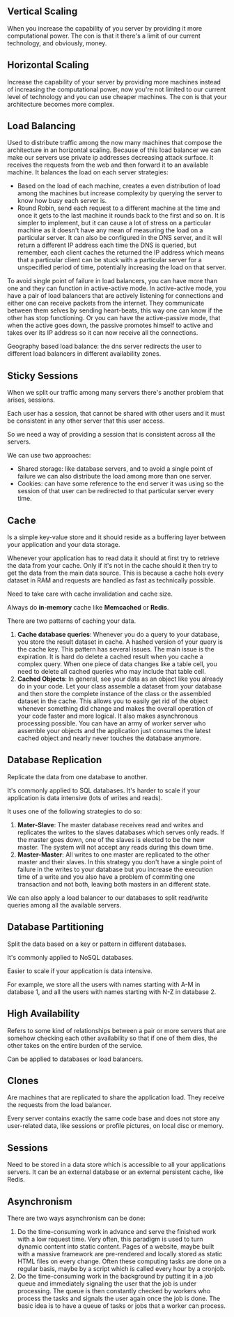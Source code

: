 ## Vertical Scaling
When you increase the capability of you server by providing it more computational power.
The con is that it there's a limit of our current technology, and obviously, money.
## Horizontal Scaling
Increase the capability of your server by providing more machines instead of increasing the computational power, now you're not limited to our current level of technology and you can use cheaper machines.
The con is that your architecture becomes more complex.
## Load Balancing
Used to distribute traffic among the now many machines that compose the architecture in an horizontal scaling.
Because of this load balancer we can make our servers use private ip addresses decreasing attack surface.
It receives the requests from the web and then forward it to an available machine. It balances the load on each server strategies:
- Based on the load of each machine, creates a even distribution of load among the machines but increase complexity by querying the server to know how busy each server is.
- Round Robin, send each request to a different machine at the time and once it gets to the last machine it rounds back to the first and so on. It is simpler to implement, but it can cause a lot of stress on a particular machine as it doesn't have any mean of measuring the load on a particular server. It can also be configured in the DNS server, and it will return a different IP address each time the DNS is queried, but remember, each client caches the returned the IP address which means that a particular client can be stuck with a particular server for a unspecified period of time, potentially increasing the load on that server.

To avoid single point of failure in load balancers, you can have more than one and they can function in active-active mode.
In active-active mode, you have a pair of load balancers that are actively listening for connections and either one can receive packets from the internet. They communicate between them selves by sending heart-beats, this way one can know if the other has stop functioning.
Or you can have the active-passive mode, that when the active goes down, the passive promotes himself to active and takes over its IP address so it can now receive all the connections.

Geography based load balance: the dns server redirects the user to different load balancers in different availability zones. 
## Sticky Sessions
When we split our traffic among many servers there's another problem that arises, sessions.

Each user has a session, that cannot be shared with other users and it must be consistent in any other server that this user access.

So we need a way of providing a session that is consistent across all the servers.

We can use two approaches:
- Shared storage: like database servers, and to avoid a single point of failure we can also distribute the load among more than one server.
- Cookies: can have some reference to the end server it was using so the session of that user can be redirected to that particular server every time.
## Cache
Is a simple key-value store and it should reside as a buffering layer between your application and your data storage.

Whenever your application has to read data it should at first try to retrieve the data from your cache. Only if it's not in the cache should it then try to get the data from the main data source. This is because a cache hols every dataset in RAM and requests are handled as fast as technically possible.

Need to take care with cache invalidation and cache size.

Always do **in-memory** cache like **Memcached** or **Redis**.

There are two patterns of caching your data.
1. **Cache database queries**: Whenever you do a query to your database, you store the result dataset in cache. A hashed version of your query is the cache key. This pattern has several issues. The main issue is the expiration. It is hard do delete a cached result when you cache a complex query. When one piece of data changes like a table cell, you need to delete all cached queries who may include that table cell.
2. **Cached Objects**: In general, see your data as an object like you already do in your code. Let your class assemble a dataset from your database and then store the complete instance of the class or the assembled dataset in the cache. This allows you to easily get rid of the object whenever something did change and makes the overall operation of your code faster and more logical. It also makes asynchronous processing possible. You can have an army of worker server who assemble your objects and the application just consumes the latest cached object and nearly never touches the database anymore.
## Database Replication
Replicate the data from one database to another.

It's commonly applied to SQL databases. It's harder to scale if your application is data intensive (lots of writes and reads).

It uses one of the following strategies to do so:
1. **Mater-Slave**: The master database receives read and writes and replicates the writes to the slaves databases which serves only reads. If the master goes down, one of the slaves is elected to be the new master. The system will not accept any reads during this down time.
2. **Master-Master**: All writes to one master are replicated to the other master and their slaves. In this strategy you don't have a single point of failure in the writes to your database but you increase the execution time of a write and you also have a problem of commiting one transaction and not both, leaving both masters in an different state.

We can also apply a load balancer to our databases to split read/write queries among all the available servers.
## Database Partitioning
Split the data based on a key or pattern in different databases.

It's commonly applied to NoSQL databases.

Easier to scale if your application is data intensive.

For example, we store all the users with names starting with A-M in database 1, and all the users with names starting with N-Z in database 2.
## High Availability
Refers to some kind of relationships between a pair or more servers that are somehow checking each other availability so that if one of them dies, the other takes on the entire burden of the service.

Can be applied to databases or load balancers.
## Clones
Are machines that are replicated to share the application load. They receive the requests from the load balancer.

Every server contains exactly the same code base and does not store any user-related data, like sessions or profile pictures, on local disc or memory.
## Sessions
Need to be stored in a data store which is accessible to all your applications servers. It can be an external database or an external persistent cache, like Redis.
## Asynchronism
There are two ways asynchronism can be done:
1. Do the time-consuming work in advance and serve the finished work with a low request time. Very often, this paradigm is used to turn dynamic content into static content. Pages of a website, maybe built with a massive framework are pre-rendered and locally stored as static HTML files on every change. Often these computing tasks are done on a regular basis, maybe by a script which is called every hour by a cronjob.
2. Do the time-consuming work in the background by putting it in a job queue and immediately signaling the user that the job is under processing. The queue is then constantly checked by workers who process the tasks and signals the user again once the job is done. The basic idea is to have a queue of tasks or jobs that a worker can process.